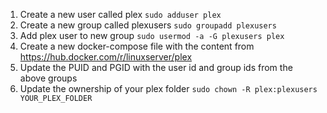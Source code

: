 1. Create a new user called plex `sudo adduser plex`
1. Create a new group called plexusers `sudo groupadd plexusers`
1. Add plex user to new group `sudo usermod -a -G plexusers plex`
1. Create a new docker-compose file with the content from https://hub.docker.com/r/linuxserver/plex
1. Update the PUID and PGID with the user id and group ids from the above groups
1. Update the ownership of your plex folder `sudo chown -R plex:plexusers YOUR_PLEX_FOLDER`
